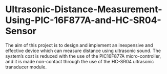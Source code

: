 # Ultrasonic-Distance-Measurement-Using-PIC-16F877A-and-HC-SR04-Sensor
The aim of this project is to design and implement an inexpensive and effective device which can measure distance using ultrasonic sound. The system’s cost is reduced with the use of the PIC16F877A micro-controller, and it is made non-contact through the use of the HC-SR04 ultrasonic transducer module.
